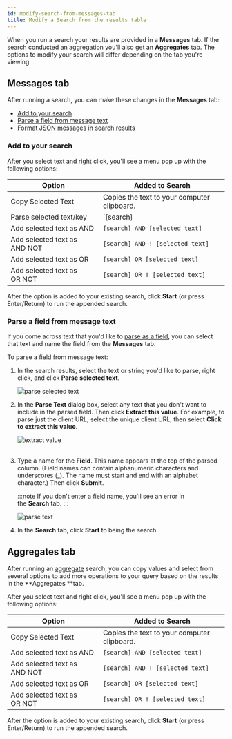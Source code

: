 ```yaml
---
id: modify-search-from-messages-tab
title: Modify a Search from the results table
---
```




When you run a search your results are provided in a **Messages** tab. If the search conducted an aggregation you'll also get an **Aggregates** tab. The options to modify your search will differ depending on the tab you're viewing.

## Messages tab

After running a search, you can make these changes in the **Messages** tab:

* [Add to your search](#add-to-your-search)
* [Parse a field from message text](#parse-a-field-from-message-text)
* [Format JSON messages in search results](../search-basics/view-search-results-json-logs.md)

### Add to your search

After you select text and right click, you'll see a menu pop up with the following options:

| Option | Added to Search |
|--|--|
| Copy Selected Text | Copies the text to your computer clipboard. |
| Parse selected text/key | `[search] | parse [selected text] as [fieldName]` |
| Add selected text as AND | `[search] AND [selected text]` |
| Add selected text as AND NOT | `[search] AND ! [selected text]` |
| Add selected text as OR | `[search] OR [selected text]` |
| Add selected text as OR NOT | `[search] OR ! [selected text]` |

After the option is added to your existing search, click **Start** (or press Enter/Return) to run the appended search.

### Parse a field from message text

If you come across text that you'd like to [parse as a field](../../search-query-language/parse-operators/parse-field-option.md), you can select that text and name the field from the **Messages** tab.

To parse a field from message text:

1. In the search results, select the text or string you'd like to parse, right click, and click **Parse selected text**.

    ![parse selected text](/img/search/get-started-search/search-page/parse-selected-text.png)    

1. In the **Parse Text** dialog box, select any text that you don't want to include in the parsed field. Then click **Extract this value**. For example, to parse just the client URL, select the unique client URL, then select **Click to extract this value.**

    ![extract value](/img/search/get-started-search/search-page/extract-value.png)  
      
1. Type a name for the **Field**. This name appears at the top of the parsed column. (Field names can contain alphanumeric characters and underscores (\_). The name must start and end with an alphabet character.) Then click **Submit**.

    :::note
    If you don't enter a field name, you'll see an error in the **Search** tab.
    :::

    ![parse text](/img/search/get-started-search/search-page/parse-text.png)

1. In the **Search** tab, click **Start** to being the search.

## Aggregates tab

After running an [aggregate](/docs/search/search-query-language/group-aggregate-operators) search, you can copy values and select from  several options to add more operations to your query based on the results in the **Aggregates **tab.

After you select text and right click, you'll see a menu pop up with the following options:

| Option | Added to Search |
|--|--|
| Copy Selected Text | Copies the text to your computer clipboard. |
| Add selected text as AND | `[search] AND [selected text]` |
| Add selected text as AND NOT | `[search] AND ! [selected text]` |
| Add selected text as OR | `[search] OR [selected text]` |
| Add selected text as OR NOT  | `[search] OR ! [selected text]` |

After the option is added to your existing search, click **Start** (or press Enter/Return) to run the appended search.
